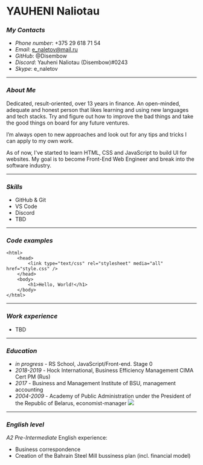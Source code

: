 # **YAUHENI Naliotau**


### ***My Contacts***
+ *Phone number*:      +375 29 618 71 54
+ *Email*:             e_naletov@mail.ru
+ *GitHub*:            @Disembow
+ *Discord*:           Yauheni Naliotau (Disembow)#0243
+ *Skype*:             e_naletov

***

### ***About Me***

Dedicated, result-oriented, over 13 years in finance. An open-minded, adequate and honest person that likes learning and using new languages and tech stacks. Try and figure out how to improve the bad things and take the good things on board for any future ventures.

I’m always open to new approaches and look out for any tips and tricks I can apply to my own work.

As of now, I've started to learn HTML, CSS and JavaScript to build UI for websites. My goal is to become Front-End Web Engineer and break into the software industry.

***

### ***Skills***
+ GitHub & Git
+ VS Code
+ Discord
+ TBD

***

### ***Code examples***

```
<html>
	<head>
		<link type="text/css" rel="stylesheet" media="all" href="style.css" />
	</head>
	<body>
		<h1>Hello, World!</h1>
	</body>
</html>
```

***

### ***Work experience***
+ TBD


***

### ***Education***
+ *in progress* - RS School, JavaScript/Front-end. Stage 0
+ *2018-2019* - Hock International, Business Efficiency Management CIMA Cert PM (Rus)
+ *2017* - Business and Management Institute of BSU, management accounting
+ *2004-2009* - Academy of Public Administration under the President of the Republic of Belarus, economist-manager
![](https://images.credly.com/size/340x340/images/766f2b84-1f87-4534-9ec3-2829d7ec6c04/2010B-71280_Russian_CertPMRus_600x600.png)

***

### ***English level***
*A2 Pre-Intermediate*
English experience:
+ Business correspondence
+ Creation of the Bahrain Steel Mill bussiness plan (incl. financial model)

